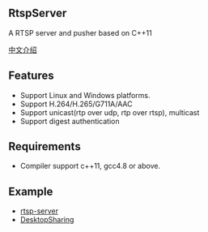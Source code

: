 ﻿## RtspServer
A RTSP server and pusher based on C++11

[中文介绍](https://github.com/tickley/RtspServer/blob/master/README_CN.md)

## Features
 - Support Linux and Windows platforms.
 - Support H.264/H.265/G711A/AAC
 - Support unicast(rtp over udp, rtp over rtsp), multicast
 - Support digest authentication

## Requirements
- Compiler support c++11, gcc4.8 or above.

## Example
 - [rtsp-server](https://github.com/tickley/RtspServer/blob/master/example/rtsp_camera.cpp)
 - [DesktopSharing](https://github.com/EasyDarwin/EasyPlayer-RTSP-Win)
